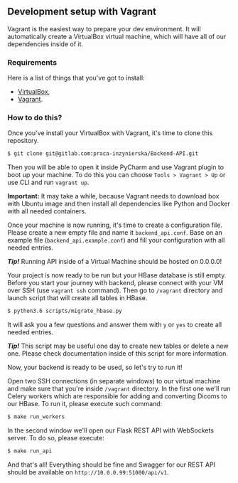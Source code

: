 Development setup with Vagrant
------------------------------

Vagrant is the easiest way to prepare your dev environment. It will automatically create a VirtualBox virtual machine,
 which will have all of our dependencies inside of it.

### Requirements 

Here is a list of things that you've got to install:
- [VirtualBox](https://www.virtualbox.org),
- [Vagrant](https://www.vagrantup.com).

### How to do this?

Once you've install your VirtualBox with Vagrant, it's time to clone this repository.

```bash
$ git clone git@gitlab.com:praca-inzynierska/Backend-API.git
```

Then you will be able to open it inside PyCharm and use Vagrant plugin to boot up your machine. To do this
you can choose `Tools > Vagrant > Up` or use CLI and run `vagrant up`.   

**Important:** It may take a while, because Vagrant needs to download box with Ubuntu image and then install
all dependencies like Python and Docker with all needed containers.

Once your machine is now running, it's time to create a configuration file. Please create a new empty file and name it
`backend_api.conf`. Base on an example file (`backend_api.example.conf`) and fill your configuration with all needed
entries.

**_Tip!_** Running API inside of a Virtual Machine should be hosted on 0.0.0.0!

Your project is now ready to be run but your HBase database is still empty. Before you start your journey with backend,
please connect with your VM over SSH (use `vagrant ssh` command). Then go to `/vagrant` directory and launch script
that will create all tables in HBase.

```bash
$ python3.6 scripts/migrate_hbase.py
```

It will ask you a few questions and answer them with `y` or `yes` to create all needed entries.

**_Tip!_** This script may be useful one day to create new tables or delete a new one. Please check documentation
inside of this script for more information.

Now, your backend is ready to be used, so let's try to run it!

Open two SSH connections (in separate windows) to our virtual machine and make sure that you're inside `/vagrant`
directory. In the first one we'll run Celery workers which are responsible for adding and converting Dicoms to our
HBase. To run it, please execute such command:

```bash
$ make run_workers
```

In the second window we'll open our Flask REST API with WebSockets server. To do so, please execute:

```bash
$ make run_api
```

And that's all! Everything should be fine and Swagger for our REST API should be available on
`http://10.0.0.99:51000/api/v1`. 
